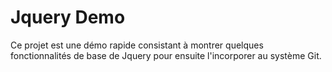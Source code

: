 # Jquery Demo

Ce projet est une démo rapide consistant à montrer quelques fonctionnalités de base de Jquery pour ensuite l'incorporer au système Git.
